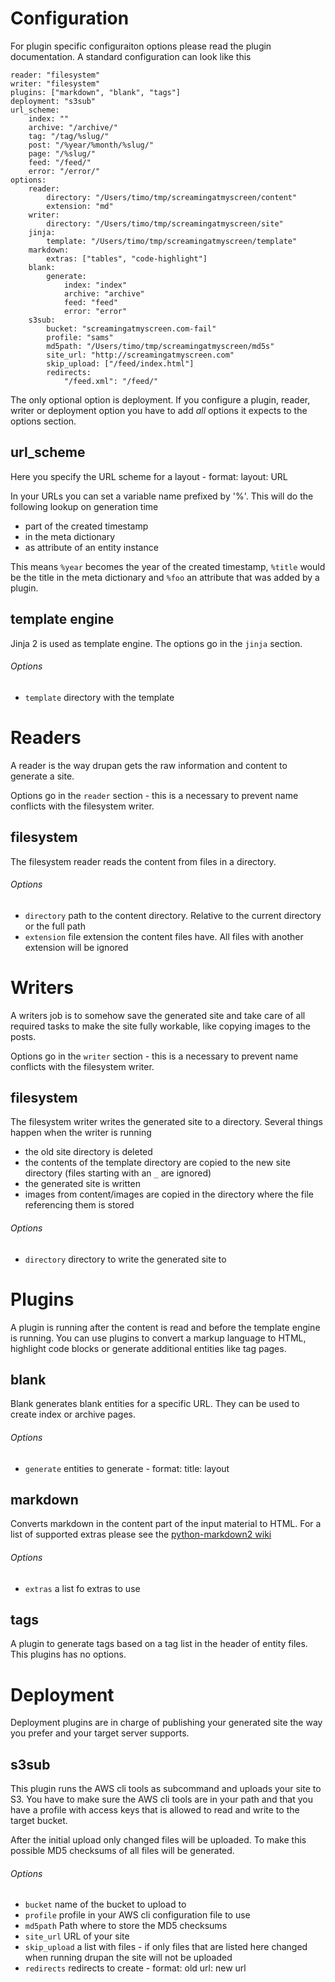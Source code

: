 # Configuration
For plugin specific configuraiton options please read the plugin documentation.
A standard configuration can look like this

    reader: "filesystem"
    writer: "filesystem"
    plugins: ["markdown", "blank", "tags"]
    deployment: "s3sub"
    url_scheme:
        index: ""
        archive: "/archive/"
        tag: "/tag/%slug/"
        post: "/%year/%month/%slug/"
        page: "/%slug/"
        feed: "/feed/"
        error: "/error/"
    options:
        reader:
            directory: "/Users/timo/tmp/screamingatmyscreen/content"
            extension: "md"
        writer:
            directory: "/Users/timo/tmp/screamingatmyscreen/site"
        jinja:
            template: "/Users/timo/tmp/screamingatmyscreen/template"
        markdown:
            extras: ["tables", "code-highlight"]
        blank:
            generate:
                index: "index"
                archive: "archive"
                feed: "feed"
                error: "error"
        s3sub:
            bucket: "screamingatmyscreen.com-fail"
            profile: "sams"
            md5path: "/Users/timo/tmp/screamingatmyscreen/md5s"
            site_url: "http://screamingatmyscreen.com"
            skip_upload: ["/feed/index.html"]
            redirects:
                "/feed.xml": "/feed/"

The only optional option is deployment. If you configure a plugin, reader,
writer or deployment option you have to add *all* options it expects to the
options section.

## url_scheme
Here you specify the URL scheme for a layout - format: layout: URL

In your URLs you can set a variable name prefixed by '%'. This will do the
following lookup on generation time

  - part of the created timestamp
  - in the meta dictionary
  - as attribute of an entity instance

This means `%year` becomes the year of the created   timestamp, `%title`
would be the title in the meta dictionary and `%foo` an attribute that was
added by a plugin.

## template engine
Jinja 2 is used as template engine. The options go in the ```jinja```
section.

###### Options

  - ```template``` directory with the template

# Readers
A reader is the way drupan gets the raw information and content to generate
a site.

Options go in the ```reader``` section - this is a necessary to prevent name
conflicts with the filesystem writer.

## filesystem
The filesystem reader reads the content from files in a directory. 

###### Options

  - ```directory``` path to the content directory. Relative to the current
  directory or the full path
  - ```extension``` file extension the content files have. All files with
  another extension will be ignored

# Writers
A writers job is to somehow save the generated site and take care of all
required tasks to make the site fully workable, like copying images to the
posts.

Options go in the ```writer``` section - this is a necessary to prevent name
conflicts with the filesystem writer.

## filesystem
The filesystem writer writes the generated site to a directory. Several
things happen when the writer is running

  - the old site directory is deleted
  - the contents of the template directory are copied to the new site
  directory (files starting with an ```_``` are ignored)
  - the generated site is written
  - images from content/images are copied in the directory where the
  file referencing them is stored

###### Options

  - ```directory``` directory to write the generated site to

# Plugins
A plugin is running after the content is read and before the template engine
is running. You can use plugins to convert a markup language to HTML, highlight
code blocks or generate additional entities like tag pages.

## blank
Blank generates blank entities for a specific URL. They can be used to create
index or archive pages.

###### Options

  - ```generate``` entities to generate - format: title: layout

## markdown
Converts markdown in the content part of the input material to HTML. For a list
of supported extras please see the
[python-markdown2 wiki](https://github.com/trentm/python-markdown2/wiki/Extras)

###### Options

  - ```extras``` a list fo extras to use

## tags
A plugin to generate tags based on a tag list in the header of entity files.
This plugins has no options.

# Deployment
Deployment plugins are in charge of publishing your generated site the way
you prefer and your target server supports.

## s3sub
This plugin runs the AWS cli tools as subcommand and uploads your site to
S3. You have to make sure the AWS cli tools are in your path and that you
have a profile with access keys that is allowed to read and write to the
target bucket.

After the initial upload only changed files will be uploaded. To make this
possible MD5 checksums of all files will be generated.

###### Options

  - ```bucket``` name of the bucket to upload to
  - ```profile``` profile in your AWS cli configuration file to use
  - ```md5path``` Path where to store the MD5 checksums
  - ```site_url``` URL of your site
  - ```skip_upload``` a list with files - if only files that are listed here
  changed when running drupan the site will not be uploaded
  - ```redirects``` redirects to create - format: old url: new url
